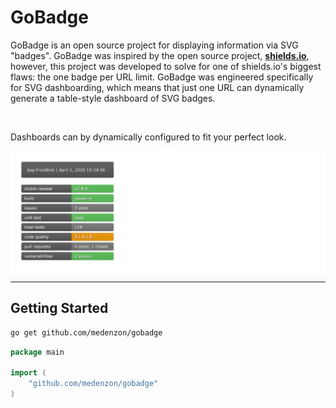 # GoBadge

GoBadge is an open source project for displaying information via SVG "badges". GoBadge was inspired by the open source project, **[shields.io](https://shields.io)**, however, this project was developed to solve for one of shields.io's biggest flaws: the one badge per URL limit. GoBadge was engineered specifically for SVG dashboarding, which means that just one URL can dynamically generate a table-style dashboard of SVG badges.

&nbsp;

Dashboards can by dynamically configured to fit your perfect look.

![demo](docs/demo.gif)

---

## Getting Started

```bash
go get github.com/medenzon/gobadge
```

```go
package main

import (
    "github.com/medenzon/gobadge"
)
```